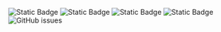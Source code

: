 ![Static Badge](https://img.shields.io/badge/blacklists-60-000000) ![Static Badge](https://img.shields.io/badge/blacklisted-2864076-cc0000) ![Static Badge](https://img.shields.io/badge/whitelisted-2244-00CC00) ![Static Badge](https://img.shields.io/badge/streaming_blacklist-28107-000000) ![GitHub issues](https://img.shields.io/github/issues/fabriziosalmi/blacklists)
